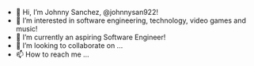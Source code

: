 - 👋 Hi, I’m Johnny Sanchez, @johnnysan922!
- 👀 I’m interested in software engineering, technology, video games and music!
- 🌱 I’m currently an aspiring Software Engineer!
- 💞️ I’m looking to collaborate on ...
- 📫 How to reach me ...

<!---
johnnysan922/johnnysan922 is a ✨ special ✨ repository because its `README.md` (this file) appears on your GitHub profile.
You can click the Preview link to take a look at your changes.
--->

